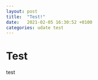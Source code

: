 ```yaml
---
layout: post
title:  "Test!"
date:   2021-02-05 16:30:52 +0100
categories: udate test
---
```

# Test
test
